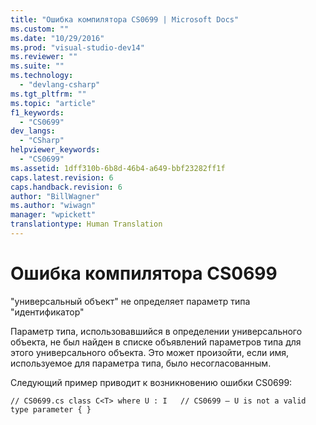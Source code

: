 ```yaml
---
title: "Ошибка компилятора CS0699 | Microsoft Docs"
ms.custom: ""
ms.date: "10/29/2016"
ms.prod: "visual-studio-dev14"
ms.reviewer: ""
ms.suite: ""
ms.technology: 
  - "devlang-csharp"
ms.tgt_pltfrm: ""
ms.topic: "article"
f1_keywords: 
  - "CS0699"
dev_langs: 
  - "CSharp"
helpviewer_keywords: 
  - "CS0699"
ms.assetid: 1dff310b-6b8d-46b4-a649-bbf23282ff1f
caps.latest.revision: 6
caps.handback.revision: 6
author: "BillWagner"
ms.author: "wiwagn"
manager: "wpickett"
translationtype: Human Translation
---
```

# Ошибка компилятора CS0699
"универсальный объект" не определяет параметр типа "идентификатор"  
  
 Параметр типа, использовавшийся в определении универсального объекта, не был найден в списке объявлений параметров типа для этого универсального объекта. Это может произойти, если имя, используемое для параметра типа, было несогласованным.  
  
 Следующий пример приводит к возникновению ошибки CS0699:  
  
```  
// CS0699.cs class C<T> where U : I   // CS0699 – U is not a valid type parameter { }  
```